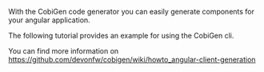 With the CobiGen code generator you can easily generate components for your angular application.

The following tutorial provides an example for using the CobiGen cli.

You can find more information on https://github.com/devonfw/cobigen/wiki/howto_angular-client-generation